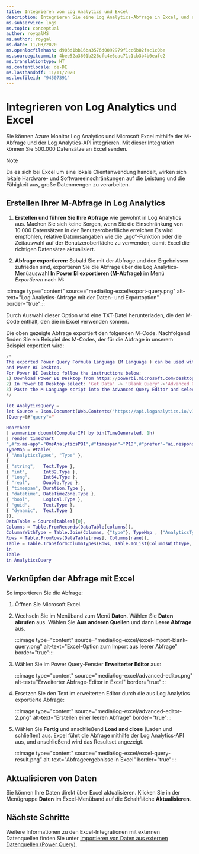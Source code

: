 ```yaml
---
title: Integrieren von Log Analytics und Excel
description: Integrieren Sie eine Log Analytics-Abfrage in Excel, und aktualisieren Sie Ergebnisse in Excel.
ms.subservice: logs
ms.topic: conceptual
author: roygalMS
ms.author: roygal
ms.date: 11/03/2020
ms.openlocfilehash: d903d1bb16ba3576d0092979f1cc6b82fac1c0be
ms.sourcegitcommit: 4bee52a3601b226cfc4e6eac71c1cb3b4b0eafe2
ms.translationtype: HT
ms.contentlocale: de-DE
ms.lasthandoff: 11/11/2020
ms.locfileid: "94507391"
---
```

# <a name="integrate-log-analytics-and-excel"></a>Integrieren von Log Analytics und Excel

Sie können Azure Monitor Log Analytics und Microsoft Excel mithilfe der M-Abfrage und der Log Analytics-API integrieren.  Mit dieser Integration können Sie 500.000 Datensätze an Excel senden.

> [!NOTE]
> Da es sich bei Excel um eine lokale Clientanwendung handelt, wirken sich lokale Hardware- und Softwareeinschränkungen auf die Leistung und die Fähigkeit aus, große Datenmengen zu verarbeiten.

## <a name="create-your-m-query-in-log-analytics"></a>Erstellen Ihrer M-Abfrage in Log Analytics 

1. **Erstellen und führen Sie Ihre Abfrage** wie gewohnt in Log Analytics aus. Machen Sie sich keine Sorgen, wenn Sie die Einschränkung von 10.000 Datensätzen in der Benutzeroberfläche erreichen  Es wird empfohlen, relative Datumsangaben wie die „ago“-Funktion oder die Zeitauswahl auf der Benutzeroberfläche zu verwenden, damit Excel die richtigen Datensätze aktualisiert.
  
2. **Abfrage exportieren:** Sobald Sie mit der Abfrage und den Ergebnissen zufrieden sind, exportieren Sie die Abfrage über die Log Analytics-Menüauswahl **In Power BI exportieren (M-Abfrage)** im Menü *Exportieren* nach M:

:::image type="content" source="media/log-excel/export-query.png" alt-text="Log Analytics-Abfrage mit der Daten- und Exportoption" border="true":::



Durch Auswahl dieser Option wird eine TXT-Datei herunterladen, die den M-Code enthält, den Sie in Excel verwenden können.

Die oben gezeigte Abfrage exportiert den folgenden M-Code. Nachfolgend finden Sie ein Beispiel des M-Codes, der für die Abfrage in unserem Beispiel exportiert wird:

```m
/*
The exported Power Query Formula Language (M Language ) can be used with Power Query in Excel
and Power BI Desktop.
For Power BI Desktop follow the instructions below: 
1) Download Power BI Desktop from https://powerbi.microsoft.com/desktop/
2) In Power BI Desktop select: 'Get Data' -> 'Blank Query'->'Advanced Query Editor'
3) Paste the M Language script into the Advanced Query Editor and select 'Done'
*/

let AnalyticsQuery =
let Source = Json.Document(Web.Contents("https://api.loganalytics.io/v1/workspaces/ddcfc599-cae0-48ee-9026-fffffffffffff/query", 
[Query=[#"query"="

Heartbeat 
| summarize dcount(ComputerIP) by bin(TimeGenerated, 1h)    
| render timechart
",#"x-ms-app"="OmsAnalyticsPBI",#"timespan"="P1D",#"prefer"="ai.response-thinning=true"],Timeout=#duration(0,0,4,0)])),
TypeMap = #table(
{ "AnalyticsTypes", "Type" }, 
{ 
{ "string",   Text.Type },
{ "int",      Int32.Type },
{ "long",     Int64.Type },
{ "real",     Double.Type },
{ "timespan", Duration.Type },
{ "datetime", DateTimeZone.Type },
{ "bool",     Logical.Type },
{ "guid",     Text.Type },
{ "dynamic",  Text.Type }
}),
DataTable = Source[tables]{0},
Columns = Table.FromRecords(DataTable[columns]),
ColumnsWithType = Table.Join(Columns, {"type"}, TypeMap , {"AnalyticsTypes"}),
Rows = Table.FromRows(DataTable[rows], Columns[name]), 
Table = Table.TransformColumnTypes(Rows, Table.ToList(ColumnsWithType, (c) => { c{0}, c{3}}))
in
Table
in AnalyticsQuery
```

## <a name="connect-query-to-excel"></a>Verknüpfen der Abfrage mit Excel 

So importieren Sie die Abfrage: 

1. Öffnen Sie Microsoft Excel. 
1. Wechseln Sie im Menüband zum Menü **Daten**. Wählen Sie **Daten abrufen** aus. Wählen Sie **Aus anderen Quellen** und dann **Leere Abfrage** aus.
 
   :::image type="content" source="media/log-excel/excel-import-blank-query.png" alt-text="Excel-Option zum Import aus leerer Abfrage" border="true":::

1. Wählen Sie im Power Query-Fenster **Erweiterter Editor** aus:

   :::image type="content" source="media/log-excel/advanced-editor.png" alt-text="Erweiterter Abfrage-Editor in Excel" border="true":::

 
1. Ersetzen Sie den Text im erweiterten Editor durch die aus Log Analytics exportierte Abfrage:

   :::image type="content" source="media/log-excel/advanced-editor-2.png" alt-text="Erstellen einer leeren Abfrage" border="true":::
 
1. Wählen Sie **Fertig** und anschließend **Load and close** (Laden und schließen) aus. Excel führt die Abfrage mithilfe der Log Analytics-API aus, und anschließend wird das Resultset angezeigt.
 

   :::image type="content" source="media/log-excel/excel-query-result.png" alt-text="Abfrageergebnisse in Excel" border="true":::

##  <a name="refreshing--data"></a>Aktualisieren von Daten

Sie können Ihre Daten direkt über Excel aktualisieren. Klicken Sie in der Menügruppe **Daten** im Excel-Menüband auf die Schaltfläche **Aktualisieren**.
 
## <a name="next-steps"></a>Nächste Schritte

Weitere Informationen zu den Excel-Integrationen mit externen Datenquellen finden Sie unter [Importieren von Daten aus externen Datenquellen (Power Query)](https://support.office.com/article/import-data-from-external-data-sources-power-query-be4330b3-5356-486c-a168-b68e9e616f5a).